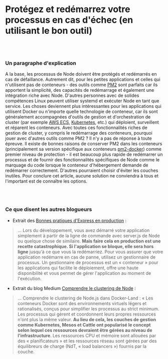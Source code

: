 # Protégez et redémarrez votre processus en cas d'échec (en utilisant le bon outil)

<br/><br/>

### Un paragraphe d'explication

A la base, les processus de Node doivent être protégés et redémarrés en cas de défaillance. Autrement dit, pour les petites applications et celles qui n'utilisent pas de conteneurs - des outils comme [PM2](https://www.npmjs.com/package/pm2-docker) sont parfaits car ils apportent la simplicité, des capacités de redémarrage et également une intégration riche avec Node. D'autres personnes avec de solides compétences Linux peuvent utiliser systemd et exécuter Node en tant que service. Les choses deviennent plus intéressantes pour les applications qui utilisent Docker ou n'importe quelle technologie de conteneur, car ils sont généralement accompagnées d'outils de gestion et d'orchestration de cluster (par exemple [AWS ECS](http://docs.aws.amazon.com/AmazonECS/latest/developerguide/Welcome.html), [Kubernetes](https://kubernetes.io/), etc.) qui déploient, surveillent et réparent les conteneurs. Avec toutes ces fonctionnalités riches de gestion de cluster, y compris le redémarrage des conteneurs, pourquoi jouer avec d'autres outils comme PM2 ? Il n'y a pas de réponse à toute épreuve. Il existe de bonnes raisons de conserver PM2 dans les conteneurs (principalement sa version spécifique aux conteneurs [pm2-docker](https://www.npmjs.com/package/pm2-docker)) comme premier niveau de protection - il est beaucoup plus rapide de redémarrer un processus et de fournir des fonctionnalités spécifiques de Node comme le marquage du code lorsque le conteneur d'hébergement demande de redémarrer correctement. D'autres pourraient choisir d'éviter les couches inutiles. Pour conclure cet article, aucune solution ne conviendra à tous et l'important est de connaître les options.

<br/><br/>

### Ce que disent les autres blogueurs

* Extrait des [Bonnes pratiques d'Express en production](https://expressjs.com/en/advanced/best-practice-performance.html) :
> ... Lors du développement, vous avez démarré votre application simplement à partir de la ligne de commande avec server.js de Node ou quelque chose de similaire. **Mais faire cela en production est une recette catastrophique. Si l'application se bloque, elle sera hors ligne** jusqu'à ce que vous la redémarriez. Pour vous assurer que votre application redémarre en cas de panne, utilisez un gestionnaire de processus. Un gestionnaire de processus est un « conteneur » pour les applications qui facilite le déploiement, offre une haute disponibilité et vous permet de gérer l'application au moment de l'exécution.

* Extrait du blog Medium [Comprendre le clustering de Node](https://medium.com/@CodeAndBiscuits/understanding-nodejs-clustering-in-docker-land-64ce2306afef#.cssigr5z3) :
> ... Comprendre le clustering de Node.js dans Docker-Land : « Les conteneurs Docker sont des environnements virtuels légers et rationalisés, conçus pour simplifier les processus au strict minimum. Les processus qui gèrent et coordonnent leurs propres ressources n'ont plus la même valeur. **Au lieu de cela, les couches de gestion comme Kubernetes, Mesos et Cattle ont popularisé le concept selon lequel ces ressources devraient être gérées au niveau de l'infrastructure**. Les ressources CPU et mémoire sont allouées par des « planificateurs » et les ressources réseau sont gérées par des équilibreurs de charge (NdT, « load balancers ») fournis par la couche.
